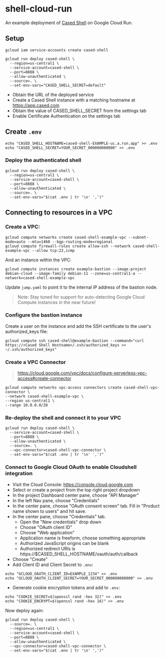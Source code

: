 # shell-cloud-run

An example deployment of [Cased Shell](https://cased.com) on Google Cloud Run.

## Setup

```
gcloud iam service-accounts create cased-shell

gcloud run deploy cased-shell \
  --region=us-central1 \
  --service-account=cased-shell \
  --port=8888 \
  --allow-unauthenticated \
  --source=. \
  --set-env-vars="CASED_SHELL_SECRET=default"
```

* Obtain the URL of the deployed service
* Create a Cased Shell instance with a matching hostname at https://app.cased.com
* Obtain the value of CASED_SHELL_SECRET from the settings tab
* Enable Certificate Authentication on the settings tab

## Create `.env`

```
echo "CASED_SHELL_HOSTNAME=cased-shell-EXAMPLE-uc.a.run.app" >> .env
echo "CASED_SHELL_SECRET=YOUR_SECRET_000000000000" >> .env
```

### Deploy the authenticated shell

```
gcloud run deploy cased-shell \
  --region=us-central1 \
  --service-account=cased-shell \
  --port=8888 \
  --allow-unauthenticated \
  --source=. \
  --set-env-vars="$(cat .env | tr '\n' ',')"
```
## Connecting to resources in a VPC

### Create a VPC:

```
gcloud compute networks create cased-shell-example-vpc --subnet-mode=auto --mtu=1460 --bgp-routing-mode=regional
gcloud compute firewall-rules create allow-ssh --network cased-shell-example-vpc --allow tcp:22,icmp
```

And an instance within the VPC:

```
gcloud compute instances create example-bastion --image-project debian-cloud --image-family debian-11 --zone=us-central1-a --network=cased-shell-example-vpc
```

Update `jump.yaml` to point it to the internal IP address of the bastion node.

> Note: Stay tuned for support for auto-detecting Google Cloud Compute instances in the near future!

### Configure the bastion instance

Create a user on the instance and add the SSH certificate to the user's authorized_keys file:

```
gcloud compute ssh cased-shell@example-bastion --command="curl https://<Cased Shell Hostname>/.ssh/authorized_keys >> ~/.ssh/authorized_keys"
```

### Create a VPC Connector

> https://cloud.google.com/vpc/docs/configure-serverless-vpc-access#create-connector

```
gcloud compute networks vpc-access connectors create cased-shell-vpc-connector \
--network cased-shell-example-vpc \
--region us-central1 \
--range 10.8.0.0/28
```
### Re-deploy the shell and connect it to your VPC

```
gcloud run deploy cased-shell \
  --service-account=cased-shell \
  --port=8888 \
  --allow-unauthenticated \
  --source=. \
  --vpc-connector=cased-shell-vpc-connector \
  --set-env-vars="$(cat .env | tr '\n' ',')"
```

### Connect to Google Cloud OAuth to enable Cloudshell integration

* Visit the Cloud Console: https://console.cloud.google.com
* Select or create a project from the top right project dropdown
* In the project Dashboard center pane, choose "API Manager"
* In the left Nav pane, choose "Credentials"
* In the center pane, choose "OAuth consent screen" tab. Fill in "Product name shown to users" and hit save.
* In the center pane, choose "Credentials" tab.
  * Open the "New credentials" drop down
  * Choose "OAuth client ID"
  * Choose "Web application"
  * Application name is freeform, choose something appropriate
  * Authorized JavaScript origins can be blank
  * Authorized redirect URIs is https://$CASED_SHELL_HOSTNAME/oauth/auth/callback
* Choose "Create"
* Add Client ID and Client Secret to `.env`:

```
echo "GCLOUD_OAUTH_CLIENT_ID=EXAMPLE_1234" >> .env
echo "GCLOUD_OAUTH_CLIENT_SECRET=YOUR_SECRET_000000000000" >> .env
```

* Generate cookie encryption tokens and add to `.env`:

```
echo "COOKIE_SECRET=$(openssl rand -hex 32)" >> .env
echo "COOKIE_ENCRYPT=$(openssl rand -hex 16)" >> .env
```

Now deploy again:

```
gcloud run deploy cased-shell \
  --source=. \
  --region=us-central1 \
  --service-account=cased-shell \
  --port=8888 \
  --allow-unauthenticated \
  --vpc-connector=cased-shell-vpc-connector \
  --set-env-vars="$(cat .env | tr '\n' ',')"
```